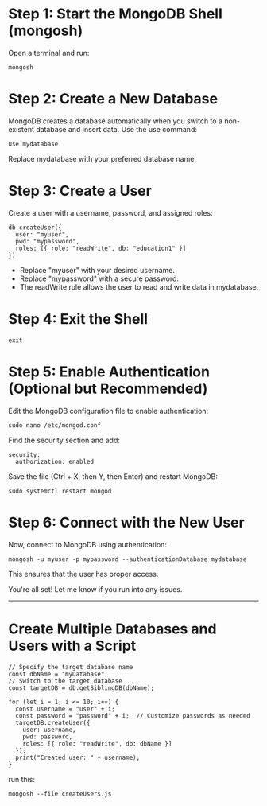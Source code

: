 # Step 1: Start the MongoDB Shell (mongosh)

Open a terminal and run:
 
```
mongosh
```

# Step 2: Create a New Database

MongoDB creates a database automatically when you switch to a non-existent database and insert data. Use the use command:

```
use mydatabase
```

Replace mydatabase with your preferred database name.

# Step 3: Create a User

Create a user with a username, password, and assigned roles:

```
db.createUser({
  user: "myuser",
  pwd: "mypassword",
  roles: [{ role: "readWrite", db: "education1" }]
})
```

- Replace "myuser" with your desired username.
- Replace "mypassword" with a secure password.
- The readWrite role allows the user to read and write data in mydatabase.

# Step 4: Exit the Shell

```
exit
```

# Step 5: Enable Authentication (Optional but Recommended)

Edit the MongoDB configuration file to enable authentication:
```
sudo nano /etc/mongod.conf
```
Find the security section and add:

```
security:
  authorization: enabled
```

Save the file (Ctrl + X, then Y, then Enter) and restart MongoDB:

```
sudo systemctl restart mongod
```

# Step 6: Connect with the New User

Now, connect to MongoDB using authentication:

```
mongosh -u myuser -p mypassword --authenticationDatabase mydatabase
```

This ensures that the user has proper access.

You're all set! Let me know if you run into any issues.

---

# Create Multiple Databases and Users with a Script

```
// Specify the target database name
const dbName = "myDatabase";
// Switch to the target database
const targetDB = db.getSiblingDB(dbName);

for (let i = 1; i <= 10; i++) {
  const username = "user" + i;
  const password = "password" + i;  // Customize passwords as needed
  targetDB.createUser({
    user: username,
    pwd: password,
    roles: [{ role: "readWrite", db: dbName }]
  });
  print("Created user: " + username);
}
```

run this:

```
mongosh --file createUsers.js
```
